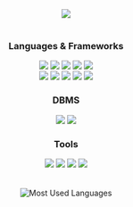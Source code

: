 <div align="center">
  <img src=https://capsule-render.vercel.app/api?type=rect&color=E2F0D9&height=250&section=header&text=Doohong's&nbsp;Github&fontSize=80>
  <br>
  <br>
  <h3>Languages & Frameworks</h3>
  <img src=https://img.shields.io/badge/HTML-239120?style=for-the-badge&logo=html5&logoColor=white>
  <img src=https://img.shields.io/badge/CSS-239120?&style=for-the-badge&logo=css3&logoColor=white>
  <img src=https://img.shields.io/badge/JavaScript-F7DF1E?style=for-the-badge&logo=JavaScript&logoColor=white>
  <img src=https://img.shields.io/badge/TypeScript-007ACC?style=for-the-badge&logo=typescript&logoColor=white>
  <img src=https://img.shields.io/badge/React-20232A?style=for-the-badge&logo=react&logoColor=61DAFB>
  <br>
  <img src=https://img.shields.io/badge/Python-3776AB?style=for-the-badge&logo=python&logoColor=white>
  <img src=https://img.shields.io/badge/Flask-000000?style=for-the-badge&logo=flask&logoColor=white>
  <img src=https://img.shields.io/badge/C-00599C?style=for-the-badge&logo=c&logoColor=white>
  <img src=https://img.shields.io/badge/C%2B%2B-00599C?style=for-the-badge&logo=c%2B%2B&logoColor=white>
  <img src=https://img.shields.io/badge/Java-ED8B00?style=for-the-badge&logo=openjdk&logoColor=white>
  <br>
  <h3>DBMS</h3>
  <img src=https://img.shields.io/badge/Firebase-039BE5?style=for-the-badge&logo=Firebase&logoColor=white>
  <img src=https://img.shields.io/badge/MySQL-00000F?style=for-the-badge&logo=mysql&logoColor=white>
  <br>
  <h3>Tools</h3>
  <img src=https://img.shields.io/badge/Visual_Studio_Code-0078D4?style=for-the-badge&logo=visual%20studio%20code&logoColor=white>
  <img src=https://img.shields.io/badge/Colab-F9AB00?style=for-the-badge&logo=googlecolab&color=525252>
  <img src=https://img.shields.io/badge/Eclipse-2C2255?style=for-the-badge&logo=eclipse&logoColor=white>
  <img src=https://img.shields.io/badge/GitHub-100000?style=for-the-badge&logo=github&logoColor=white>
  <br>
  <br>
  <br>
  <img src="https://github-readme-stats.vercel.app/api/top-langs/?username=DooHongKm&langs_count=4&layout=compact&card_width=500" alt="Most Used Languages"/>
</div>

<!--
**DooHongKm/DooHongKm** is a ✨ _special_ ✨ repository because its `README.md` (this file) appears on your GitHub profile.

Here are some ideas to get you started:

- 🔭 I’m currently working on ...
- 🌱 I’m currently learning ...
- 👯 I’m looking to collaborate on ...
- 🤔 I’m looking for help with ...
- 💬 Ask me about ...
- 📫 How to reach me: ...
- 😄 Pronouns: ...
- ⚡ Fun fact: ...
-->
